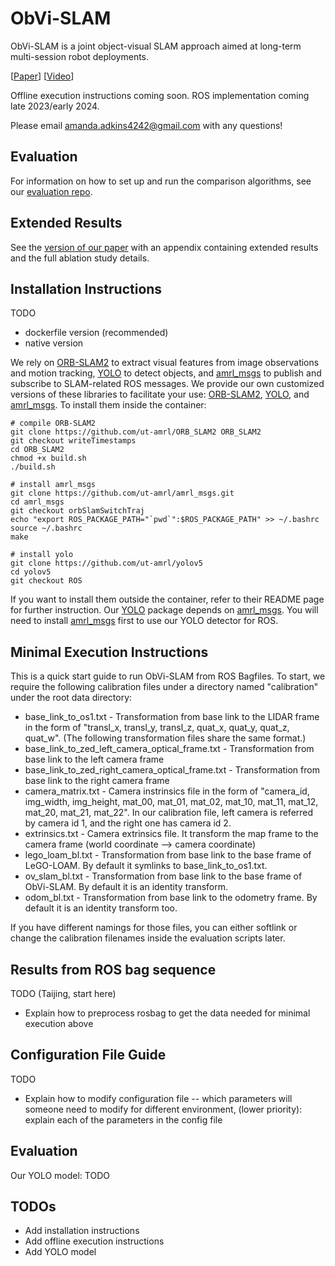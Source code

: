 # ObVi-SLAM
ObVi-SLAM is a joint object-visual SLAM approach aimed at long-term multi-session robot deployments. 

[[Paper](https://arxiv.org/abs/2309.15268)] [[Video](https://youtu.be/quJOgnEdaZ0)]

Offline execution instructions coming soon. 
ROS implementation coming late 2023/early 2024. 

Please email amanda.adkins4242@gmail.com with any questions! 


## Evaluation
For information on how to set up and run the comparison algorithms, see our [evaluation repo](https://github.com/ut-amrl/ObVi-SLAM-Evaluation).


## Extended Results
See the [version of our paper](https://drive.google.com/file/d/1Cf6QfheKa09mJO8oqgUqdTUC3y12JXRN/view?usp=share_link) with an appendix containing extended results and the full ablation study details.


## Installation Instructions
TODO
- dockerfile version (recommended)
- native version

We rely on [ORB-SLAM2](https://github.com/raulmur/ORB_SLAM2) to extract visual features from image observations and motion tracking, [YOLO](https://github.com/ultralytics/yolov5) to detect objects, and [amrl_msgs](https://github.com/ut-amrl/amrl_msgs.git) to publish and subscribe to SLAM-related ROS messages. We provide our own customized versions of these libraries to facilitate your use: [ORB-SLAM2](https://github.com/ut-amrl/ORB_SLAM2), [YOLO](https://github.com/ut-amrl/yolov5), and [amrl_msgs](https://github.com/ut-amrl/amrl_msgs.git). To install them inside the container:
```
# compile ORB-SLAM2
git clone https://github.com/ut-amrl/ORB_SLAM2 ORB_SLAM2
git checkout writeTimestamps
cd ORB_SLAM2
chmod +x build.sh
./build.sh

# install amrl_msgs
git clone https://github.com/ut-amrl/amrl_msgs.git
cd amrl_msgs
git checkout orbSlamSwitchTraj
echo "export ROS_PACKAGE_PATH="`pwd`":$ROS_PACKAGE_PATH" >> ~/.bashrc
source ~/.bashrc
make

# install yolo
git clone https://github.com/ut-amrl/yolov5
cd yolov5
git checkout ROS
```
If you want to install them outside the container, refer to their README page for further instruction. Our [YOLO](https://github.com/ut-amrl/yolov5) package depends on [amrl_msgs](https://github.com/ut-amrl/amrl_msgs.git). You will need to install [amrl_msgs](https://github.com/ut-amrl/amrl_msgs.git) first to use our YOLO detector for ROS.

## Minimal Execution Instructions
<!-- TODO
- Explain files needed and their structure (intrinsics, extrinsics, visual features, bounding box (opt), images?,
- Explain how to run given these files -->

This is a quick start guide to run ObVi-SLAM from ROS Bagfiles. To start, we require the following calibration files under a directory named "calibration" under the root data directory:
- base_link_to_os1.txt - Transformation from base link to the LIDAR frame in the form of "transl_x, transl_y, transl_z, quat_x, quat_y, quat_z, quat_w". (The following transformation files share the same format.)
- base_link_to_zed_left_camera_optical_frame.txt - Transformation from base link to the left camera frame
- base_link_to_zed_right_camera_optical_frame.txt - Transformation from base link to the right camera frame
- camera_matrix.txt - Camera instrinsics file in the form of "camera_id, img_width, img_height, mat_00, mat_01, mat_02, mat_10, mat_11, mat_12, mat_20, mat_21, mat_22". In our calibration file, left camera is referred by camera id 1, and the right one has camera id 2.
- extrinsics.txt - Camera extrinsics file. It transform the map frame to the camera frame (world coordinate --> camera coordinate)
- lego_loam_bl.txt - Transformation from base link to the base frame of LeGO-LOAM. By default it symlinks to base_link_to_os1.txt.
- ov_slam_bl.txt - Transformation from base link to the base frame of ObVi-SLAM. By default it is an identity transform.
- odom_bl.txt - Transformation from base link to the odometry frame. By default it is an identity transform too.

If you have different namings for those files, you can either softlink or change the calibration filenames inside the evaluation scripts later.

## Results from ROS bag sequence
TODO (Taijing, start here)
- Explain how to preprocess rosbag to get the data needed for minimal execution above

## Configuration File Guide
TODO 
- Explain how to modify configuration file -- which parameters will someone need to modify for different environment, (lower priority): explain each of the parameters in the config file

## Evaluation
Our YOLO model: TODO

## TODOs
- Add installation instructions
- Add offline execution instructions
- Add YOLO model


